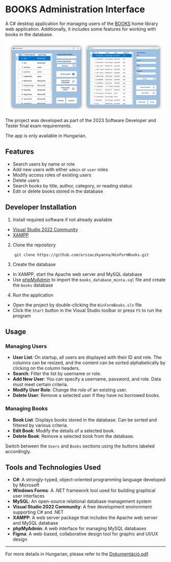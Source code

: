 # BOOKS Administration Interface

A C# desktop application for managing users of the [BOOKS](https://github.com/kpisti18/books) home library web application. Additionally, it includes some features for working with books in the database.

![preview image of the app](preview.png)

The project was developed as part of the 2023 Software Developer and Tester final exam requirements.

The app is only available in Hungarian.

## Features

- Search users by name or role
- Add new users with either `admin` or `user` roles
- Modify access roles of existing users
- Delete users
- Search books by title, author, category, or reading status
- Edit or delete books stored in the database

## Developer Installation

1. Install required software if not already available

- [Visual Studio 2022 Community](https://visualstudio.microsoft.com/vs/community/)
- [XAMPP](https://www.apachefriends.org/)

2. Clone the repository

```
    git clone https://github.com/orszaczkyanna/WinFormBooks.git
```

3. Create the database

- In XAMPP, start the Apache web server and MySQL database
- Use [phpMyAdmin](http://localhost/phpmyadmin) to import the `books_database_minta.sql` file and create the `books` database

4. Run the application

- Open the project by double-clicking the `WinFormBooks.sln` file
- Click the `Start` button in the Visual Studio toolbar or press `F5` to run the program

## Usage

### Managing Users

- **User List**: On startup, all users are displayed with their ID and role. The columns can be resized, and the content can be sorted alphabetically by clicking on the column headers.
- **Search**: Filter the list by username or role.
- **Add New User**: You can specify a username, password, and role. Data must meet certain criteria.
- **Modify User Role**: Change the role of an existing user.
- **Delete User**: Remove a selected user if they have no borrowed books.

### Managing Books

- **Book List**: Displays books stored in the database. Can be sorted and filtered by various criteria.
- **Edit Book**: Modify the details of a selected book.
- **Delete Book**: Remove a selected book from the database.

Switch between the `Users` and `Books` sections using the buttons labeled accordingly.

## Tools and Technologies Used

- **C#**: A strongly-typed, object-oriented programming language developed by Microsoft
- **Windows Forms**: A .NET framework tool used for building graphical user interfaces
- **MySQL**: An open-source relational database management system
- **Visual Studio 2022 Community**: A free development environment supporting C# and .NET
- **XAMPP**: A web server package that includes the Apache web server and MySQL database
- **phpMyAdmin**: A web interface for managing MySQL databases
- **Figma**: A web-based, collaborative design tool for graphic and UI/UX design

---

For more details in Hungarian, please refer to the [Dokumentáció.pdf](https://github.com/orszaczkyanna/WinFormBooks/blob/master/Dokument%C3%A1ci%C3%B3.pdf).
